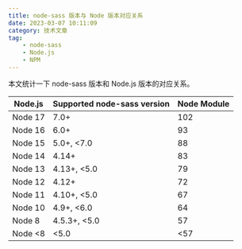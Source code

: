 ```yaml
---
title: node-sass 版本与 Node 版本对应关系
date: 2023-03-07 10:11:09
category: 技术文章
tag:
    - node-sass
    - Node.js
    - NPM
---
```


本文统计一下 node-sass 版本和 Node.js 版本的对应关系。

<!-- more -->

| Node.js | Supported node-sass version | Node Module |
| ------- | --------------------------- | ----------- |
| Node 17 | 7.0+                        | 102         |
| Node 16 | 6.0+                        | 93          |
| Node 15 | 5.0+, <7.0                  | 88          |
| Node 14 | 4.14+                       | 83          |
| Node 13 | 4.13+, <5.0                 | 79          |
| Node 12 | 4.12+                       | 72          |
| Node 11 | 4.10+, <5.0                 | 67          |
| Node 10 | 4.9+, <6.0                  | 64          |
| Node 8  | 4.5.3+, <5.0                | 57          |
| Node <8 | <5.0                        | <57         |